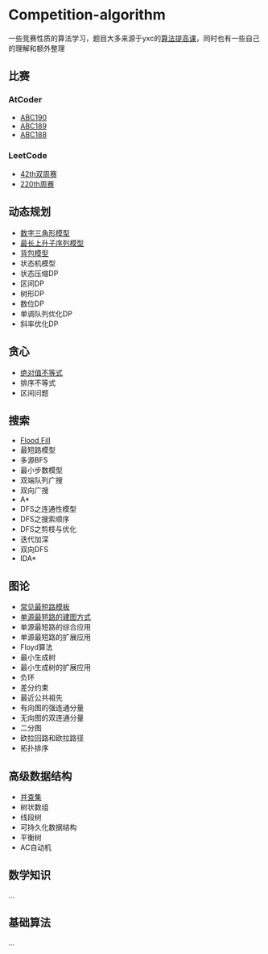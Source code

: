 # Competition-algorithm
一些竞赛性质的算法学习，题目大多来源于yxc的[算法提高课](https://www.acwing.com/activity/content/16/)，同时也有一些自己的理解和额外整理

## 比赛
### AtCoder
- [ABC190](https://imlgw.top/2021/02/04/abc190-ti-jie-bao-gao/)
- [ABC189](https://imlgw.top/2021/01/28/abc189-ti-jie-bao-gao/)
- [ABC188](https://imlgw.top/2021/01/21/abc188-ti-jie-bao-gao/)
### LeetCode
- [42th双周赛](https://imlgw.top/2021/01/06/li-kou-42th-shuang-zhou-sai/)
- [220th周赛](https://imlgw.top/2020/12/29/li-kou-220th-zhou-sai/)
## 动态规划
- [数字三角形模型](https://imlgw.top/2020/11/09/dp-shu-zi-san-jiao-xing-mo-xing/)
- [最长上升子序列模型](https://imlgw.top/2020/11/14/dp-zui-chang-shang-sheng-zi-xu-lie-mo-xing/)
- [背包模型](https://imlgw.top/2021/03/02/dp-bei-bao-mo-xing/)
- 状态机模型
- 状态压缩DP
- 区间DP
- 树形DP
- 数位DP
- 单调队列优化DP
- 斜率优化DP
## 贪心
- [绝对值不等式](https://imlgw.top/2021/01/10/tan-xin-jue-dui-zhi-bu-deng-shi/)
- 排序不等式
- 区间问题
## 搜索
- [Flood Fill](https://imlgw.top/2021/03/25/sou-suo-flood-fill/)
- 最短路模型
- 多源BFS
- 最小步数模型
- 双端队列广搜
- 双向广搜
- A*
- DFS之连通性模型
- DFS之搜索顺序
- DFS之剪枝与优化
- 迭代加深
- 双向DFS
- IDA*

## 图论
- [常见最短路模板](https://imlgw.top/2021/03/17/tu-lun-chang-jian-zui-duan-lu-suan-fa-mo-ban/)
- [单源最短路的建图方式](https://imlgw.top/2021/03/28/tu-lun-dan-yuan-zui-duan-lu-de-jian-tu-fang-shi/)
- 单源最短路的综合应用
- 单源最短路的扩展应用
- Floyd算法
- 最小生成树
- 最小生成树的扩展应用
- 负环
- 差分约束
- 最近公共祖先
- 有向图的强连通分量
- 无向图的双连通分量
- 二分图
- 欧拉回路和欧拉路径
- 拓扑排序

## 高级数据结构
- [并查集](https://imlgw.top/2020/02/02/bing-cha-ji/)
- 树状数组
- 线段树
- 可持久化数据结构
- 平衡树
- AC自动机

## 数学知识
...
## 基础算法
...
